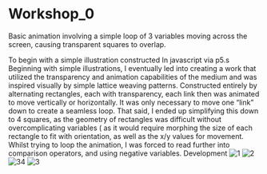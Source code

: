 # Workshop_0
Basic animation involving a simple loop of 3 variables moving across the screen, causing transparent squares to overlap. 

To begin with a simple illustration constructed In javascript via p5.s
Beginning with simple illustrations, I eventually led into creating a work that utilized the transparency and animation capabilities of the medium and was inspired visually by simple lattice weaving patterns.
Constructed entirely by alternating rectangles, each with transparency, each link then was animated to move vertically or horizontally. It was only necessary to move one “link” down to create a seamless loop.
That said, I ended up simplifying this down to 4 squares, as the geometry of rectangles was difficult without overcomplicating variables ( as it would require morphing the size of each rectangle to fit with orientation, as well as the x/y values for movement.
Whilst trying to loop the animation, I was forced to read further into comparison operators, and using negative variables.
Development
![1](https://github.com/user-attachments/assets/7fa06443-42e8-4f3f-9879-821b4c651f0b)
![2](https://github.com/user-attachments/assets/aba23fdd-0b71-44fc-a7d3-cdce3ba984a0)
![3](https://github.com/user-attachments/assets/41dbbbf5-b532-448b-b5bb-ca0b459d6f00)4
![3](https://github.com/user-attachments/assets/24010431-c006-4dc8-89b3-bffec8f2458c)

